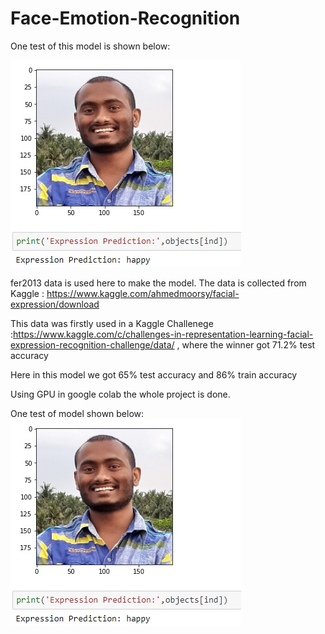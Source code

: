 # Face-Emotion-Recognition

One test of this model is shown below:

![](https://github.com/souvik2019/Face-Emotion-Recognition/blob/master/image1.jpg)

fer2013 data is used here to make the model. The data is collected from Kaggle : https://www.kaggle.com/ahmedmoorsy/facial-expression/download

This data was firstly used in a Kaggle Challenege :https://www.kaggle.com/c/challenges-in-representation-learning-facial-expression-recognition-challenge/data/ , where the winner got 71.2% test accuracy 

Here in this model we got 65% test accuracy and 86% train accuracy

Using GPU in google colab the whole project is done.

One test of model shown below:
![](https://github.com/souvik2019/Face-Emotion-Recognition/blob/master/image1.jpg)

